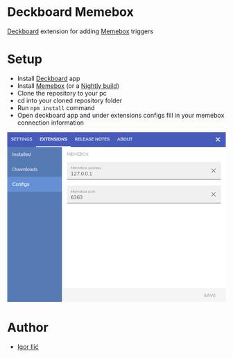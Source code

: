 # Deckboard Memebox

[Deckboard](https://deckboard.app/) extension for adding [Memebox](https://github.com/negue/meme-box) triggers

# Setup

* Install [Deckboard](https://deckboard.app/) app
* Install [Memebox](https://github.com/negue/meme-box) (or a [Nightly build](https://github.com/negue/meme-box-nightly/releases))
* Clone the repository to your pc
* cd into your cloned repository folder
* Run `npm install` command
* Open deckboard app and under extensions configs fill in your memebox connection information

![memebox deckboard settings screen](assets/deckboard-memebox-settings.png)

# Author

* [Igor Ilić](https://bio.link/igorilic)

